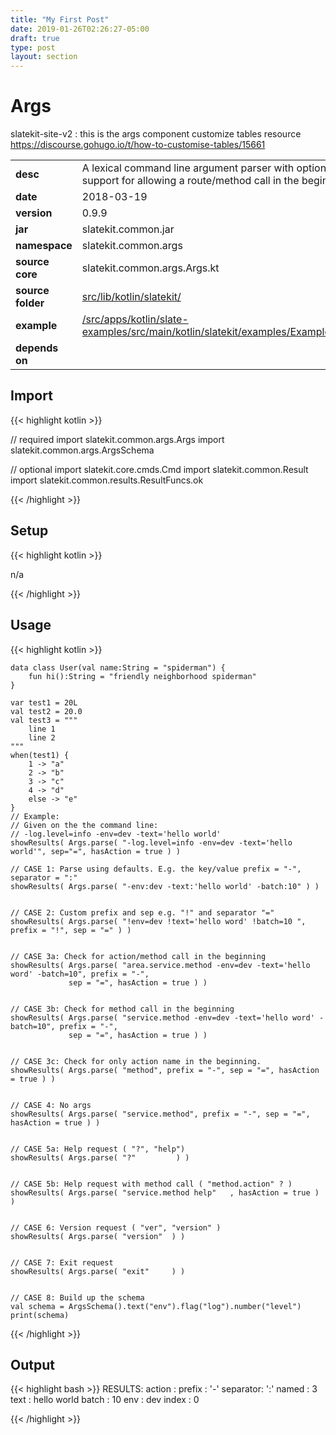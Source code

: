 ```yaml
---
title: "My First Post"
date: 2019-01-26T02:26:27-05:00
draft: true
type: post
layout: section
---
```


# Args
slatekit-site-v2 : this is the args component
customize tables resource https://discourse.gohugo.io/t/how-to-customise-tables/15661


<table class="table table-striped table-bordered">
  <tbody>
    <tr>
      <td><strong>desc</strong></td>
      <td>A lexical command line argument parser with optional support for allowing a route/method call in the beginning</td>
    </tr>
    <tr>
      <td><strong>date</strong></td>
      <td>2018-03-19</td>
    </tr>
    <tr>
      <td><strong>version</strong></td>
      <td>0.9.9</td>
    </tr>
    <tr>
      <td><strong>jar</strong></td>
      <td>slatekit.common.jar</td>
    </tr>
    <tr>
      <td><strong>namespace</strong></td>
      <td>slatekit.common.args</td>
    </tr>
    <tr>
      <td><strong>source core</strong></td>
      <td>slatekit.common.args.Args.kt</td>
    </tr>
    <tr>
      <td><strong>source folder</strong></td>
      <td><a href="https://github.com/slatekit/slatekit/tree/master/src/lib/kotlin/slatekit/" class="url-ch">src/lib/kotlin/slatekit/</a></td>
    </tr>
    <tr>
      <td><strong>example</strong></td>
      <td><a href="https://github.com/slatekit/slatekit/tree/master/src/lib/kotlin/slatekit-examples/src/main/kotlin/slatekit/examples/Example_Args.kt" class="url-ch">/src/apps/kotlin/slate-examples/src/main/kotlin/slatekit/examples/Example_Args.kt</a></td>
    </tr>
    <tr>
      <td><strong>depends on</strong></td>
      <td>&nbsp;</td>
    </tr>
  </tbody>
</table>


## Import
{{< highlight kotlin >}}

  // required 
  import slatekit.common.args.Args
  import slatekit.common.args.ArgsSchema
  
  
  // optional 
  import slatekit.core.cmds.Cmd
  import slatekit.common.Result
  import slatekit.common.results.ResultFuncs.ok


{{< /highlight >}}

## Setup
{{< highlight kotlin >}}

  n/a

{{< /highlight >}}

## Usage
{{< highlight kotlin >}}

    data class User(val name:String = "spiderman") {
        fun hi():String = "friendly neighborhood spiderman"
    }

    var test1 = 20L
    val test2 = 20.0
    val test3 = """
        line 1
        line 2
    """
    when(test1) {
        1 -> "a"
        2 -> "b"
        3 -> "c"
        4 -> "d"
        else -> "e"
    }
    // Example:
    // Given on the the command line:
    // -log.level=info -env=dev -text='hello world'
    showResults( Args.parse( "-log.level=info -env=dev -text='hello world'", sep="=", hasAction = true ) )

    // CASE 1: Parse using defaults. E.g. the key/value prefix = "-", separator = ":"
    showResults( Args.parse( "-env:dev -text:'hello world' -batch:10" ) )


    // CASE 2: Custom prefix and sep e.g. "!" and separator "="
    showResults( Args.parse( "!env=dev !text='hello word' !batch=10 ", prefix = "!", sep = "=" ) )


    // CASE 3a: Check for action/method call in the beginning
    showResults( Args.parse( "area.service.method -env=dev -text='hello word' -batch=10", prefix = "-",
                 sep = "=", hasAction = true ) )


    // CASE 3b: Check for method call in the beginning
    showResults( Args.parse( "service.method -env=dev -text='hello word' -batch=10", prefix = "-",
                 sep = "=", hasAction = true ) )


    // CASE 3c: Check for only action name in the beginning.
    showResults( Args.parse( "method", prefix = "-", sep = "=", hasAction = true ) )


    // CASE 4: No args
    showResults( Args.parse( "service.method", prefix = "-", sep = "=", hasAction = true ) )


    // CASE 5a: Help request ( "?", "help")
    showResults( Args.parse( "?"         ) )


    // CASE 5b: Help request with method call ( "method.action" ? )
    showResults( Args.parse( "service.method help"   , hasAction = true ) )


    // CASE 6: Version request ( "ver", "version" )
    showResults( Args.parse( "version"  ) )


    // CASE 7: Exit request
    showResults( Args.parse( "exit"     ) )


    // CASE 8: Build up the schema
    val schema = ArgsSchema().text("env").flag("log").number("level")
    print(schema)
{{< /highlight >}}


## Output

{{< highlight bash >}}
  RESULTS:
  action   :
  prefix   : '-'
  separator: ':'
  named    : 3
    text : hello world
    batch : 10
    env : dev
  index    : 0

{{< /highlight >}}
